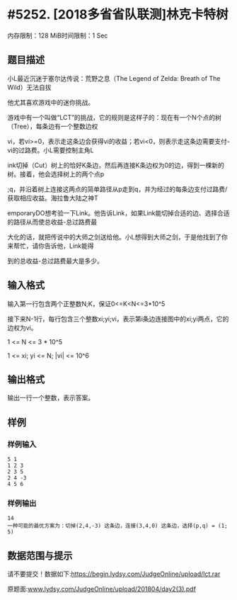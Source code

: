 # #5252. [2018多省省队联测]林克卡特树

内存限制：128 MiB时间限制：1 Sec

## 题目描述

小L最近沉迷于塞尔达传说：荒野之息（The Legend of Zelda: Breath of The Wild）无法自拔

他尤其喜欢游戏中的迷你挑战。

游戏中有一个叫做&ldquo;LCT&rdquo;的挑战，它的规则是这样子的：现在有一个N个点的树（Tree），每条边有一个整数边权

vi，若vi>=0，表示走这条边会获得vi的收益；若vi<0，则表示走这条边需要支付-vi的过路费。小L需要控制主角L

ink切掉（Cut）树上的恰好K条边，然后再连接K条边权为0的边，得到一棵新的树。接着，他会选择树上的两个点p

;q，并沿着树上连接这两点的简单路径从p走到q，并为经过的每条边支付过路费/获取相应收益。海拉鲁大陆之神T

emporaryDO想考验一下Link。他告诉Link，如果Link能切掉合适的边、选择合适的路径从而使总收益-总过路费最

大化的话，就把传说中的大师之剑送给他。小L想得到大师之剑，于是他找到了你来帮忙，请你告诉他，Link能得

到的总收益-总过路费最大是多少。

## 输入格式

输入第一行包含两个正整数N;K，保证0<=K<N<=3*10^5

接下来N-1行，每行包含三个整数xi;yi;vi，表示第i条边连接图中的xi;yi两点，它的边权为vi。

1 <= N <= 3 * 10^5

1 <= xi; yi <= N; |vi| <= 10^6

## 输出格式

输出一行一个整数，表示答案。

## 样例

### 样例输入

    
    5 1
    1 2 3
    2 3 5
    2 4 -3
    4 5 6
    

### 样例输出

    
    14
    一种可能的最优方案为：切掉(2,4,-3) 这条边，连接(3,4,0) 这条边，选择(p,q) = (1; 5)
    
    

## 数据范围与提示

请不要提交！数据如下:https://begin.lydsy.com/JudgeOnline/upload/lct.rar

原题面:www.lydsy.com/JudgeOnline/upload/201804/day2(3).pdf
